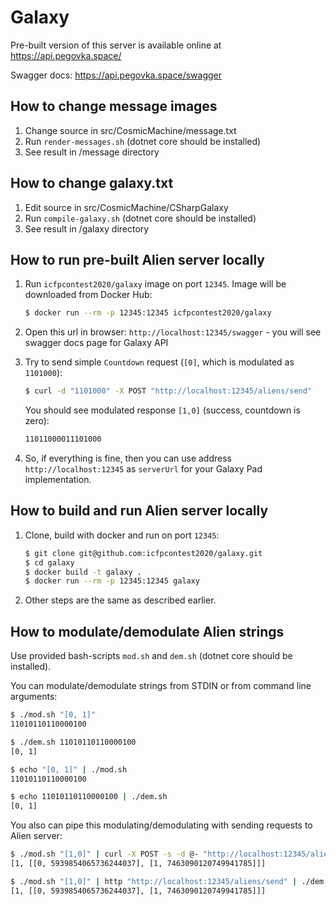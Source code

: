 # Galaxy

Pre-built version of this server is available online at https://api.pegovka.space/

Swagger docs: https://api.pegovka.space/swagger

## How to change message images

1. Change source in src/CosmicMachine/message.txt
2. Run `render-messages.sh` (dotnet core should be installed)
3. See result in /message directory
 
## How to change galaxy.txt

1. Edit source in src/CosmicMachine/CSharpGalaxy
2. Run `compile-galaxy.sh` (dotnet core should be installed)
3. See result in /galaxy directory

## How to run pre-built Alien server locally

1. Run `icfpcontest2020/galaxy` image on port `12345`. Image will be downloaded from Docker Hub:

   ```bash
   $ docker run --rm -p 12345:12345 icfpcontest2020/galaxy
   ```

2. Open this url in browser: `http://localhost:12345/swagger` - you
   will see swagger docs page for Galaxy API
   
3. Try to send simple `Countdown` request (`[0]`, which is modulated as `1101000`):
   ```bash
   $ curl -d "1101000" -X POST "http://localhost:12345/aliens/send"
   ```
   
   You should see modulated response `[1,0]` (success, countdown is zero):
   ```bash
   11011000011101000
   ```    
   
4. So, if everything is fine, then you can use address `http://localhost:12345`
   as `serverUrl` for your Galaxy Pad implementation.

## How to build and run Alien server locally

1. Clone, build with docker and run on port `12345`:

   ```bash
   $ git clone git@github.com:icfpcontest2020/galaxy.git
   $ cd galaxy
   $ docker build -t galaxy .
   $ docker run --rm -p 12345:12345 galaxy
   ```

2. Other steps are the same as described earlier.
   
## How to modulate/demodulate Alien strings

Use provided bash-scripts `mod.sh` and `dem.sh` (dotnet core should be installed).

You can modulate/demodulate strings from STDIN or from command line arguments:
```bash
$ ./mod.sh "[0, 1]"
11010110110000100

$ ./dem.sh 11010110110000100
[0, 1]

$ echo "[0, 1]" | ./mod.sh
11010110110000100

$ echo 11010110110000100 | ./dem.sh
[0, 1]
```

You also can pipe this modulating/demodulating with sending requests to Alien server:

```bash
$ ./mod.sh "[1,0]" | curl -X POST -s -d @- "http://localhost:12345/aliens/send" | ./dem.sh
[1, [[0, 5939854065736244037], [1, 7463090120749941785]]]

$ ./mod.sh "[1,0]" | http "http://localhost:12345/aliens/send" | ./dem.sh
[1, [[0, 5939854065736244037], [1, 7463090120749941785]]]
```